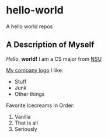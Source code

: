 # hello-world
 A hello world repos
 ## A Description of Myself
 *Hello*, **world!** I am a CS major from [NSU](https://www.nsuok.edu/)
 
 [My company logo](logo.jpg)
 I like:
 * Stuff
 * Junk
 * Other things
 
 Favorite Icecreams In Order:
 1. Vanilla
 2. That is all
 3. Seriously 
